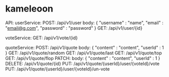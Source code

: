 # kameleoon
API:
  userService:
    POST: /api/v1/user 
      body: {
      "username" : "name",
      "email" : "email@g.com",
      "password" : "password"
      }
    GET: /api/v1/user/{id}
    
  voteService:
    GET: /api/v1/vote/{id}
    
  quoteService:
    POST: /api/v1/quote
      body: {
        "content" : "content",
        "userId" : 1
        }
    GET: /api/v1/quote/random
    GET: /api/v1/quote/last
    GET: /api/v1/quote/top
    GET: /api/v1/quote/flop
    PATCH:
      body: {
          "content" : "content",
          "userId" : 1
          }
    DELETE: /api/v1/quote/{id}
    PUT: /api/v1/quote/{userId}/user/{voteId}/vote
    PUT: /api/v1/quote/{userId}/user/{voteId}/un-vote

